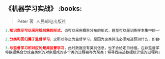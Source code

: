 <h2>《机器学习实战》 :books: </h2> 

> Peter 著  人民邮电出版社 

```python
1.知识表示可以采用规则集的形式，也可以采用概率分布的形式，甚至可以是训练样本集中的一个实例。

2.分类和回归属于监督学习，之所以称之为监督学习，是因为这类算法必须知道预测什么，即目标变量的分类信息。

3.与监督学习相对应的是非监督学习，此时数据没有类别信息，也不会给定目标值。在非监督学习中，
将数据集合分成由类似的对象组成的多个类的过程被称为聚类；将寻找描述数据统计值的过程称之为密度估计。
```
